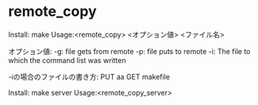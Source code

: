 remote_copy
===========
Install: make
Usage:<remote_copy> <オプション値> <ファイル名>

オプション値: 
-g: file gets from remote
-p: file puts to remote
-i: The file to which the command list was written

-iの場合のファイルの書き方:
PUT aa
GET makefile

Install: make server
Usage:<remote_copy_server>
